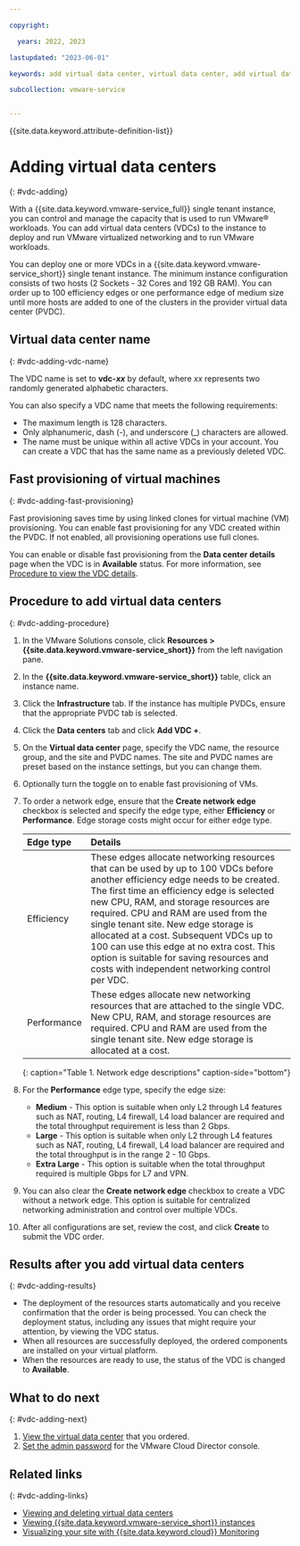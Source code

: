 ```yaml
---

copyright:

  years: 2022, 2023

lastupdated: "2023-06-01"

keywords: add virtual data center, virtual data center, add virtual data center, vdc add

subcollection: vmware-service


---
```


{{site.data.keyword.attribute-definition-list}}

# Adding virtual data centers
{: #vdc-adding}

With a {{site.data.keyword.vmware-service_full}} single tenant instance, you can control and manage the capacity that is used to run VMware® workloads. You can add virtual data centers (VDCs) to the instance to deploy and run VMware virtualized networking and to run VMware workloads. 

You can deploy one or more VDCs in a {{site.data.keyword.vmware-service_short}} single tenant instance. The minimum instance configuration consists of two hosts (2 Sockets - 32 Cores and 192 GB RAM). You can order up to 100 efficiency edges or one performance edge of medium size until more hosts are added to one of the clusters in the provider virtual data center (PVDC).

## Virtual data center name
{: #vdc-adding-vdc-name}

The VDC name is set to **vdc-_xx_** by default, where _xx_ represents two randomly generated alphabetic characters.

You can also specify a VDC name that meets the following requirements:
* The maximum length is 128 characters.
* Only alphanumeric, dash (-), and underscore (_) characters are allowed.
* The name must be unique within all active VDCs in your account. You can create a VDC that has the same name as a previously deleted VDC.

## Fast provisioning of virtual machines
{: #vdc-adding-fast-provisioning}

Fast provisioning saves time by using linked clones for virtual machine (VM) provisioning. You can enable fast provisioning for any VDC created within the PVDC. If not enabled, all provisioning operations use full clones.

You can enable or disable fast provisioning from the **Data center details** page when the VDC is in **Available** status. For more information, see [Procedure to view the VDC details](/docs/vmware-service?topic=vmware-service-vdc-view-delete#vdc-view-delete-details).

## Procedure to add virtual data centers
{: #vdc-adding-procedure}

1. In the VMware Solutions console, click **Resources > {{site.data.keyword.vmware-service_short}}** from the left navigation pane.
2. In the **{{site.data.keyword.vmware-service_short}}** table, click an instance name.
3. Click the **Infrastructure** tab. If the instance has multiple PVDCs, ensure that the appropriate PVDC tab is selected.
4. Click the **Data centers** tab and click **Add VDC +**.
5. On the **Virtual data center** page, specify the VDC name, the resource group, and the site and PVDC names. The site and PVDC names are preset based on the instance settings, but you can change them.
6. Optionally turn the toggle on to enable fast provisioning of VMs.
7. To order a network edge, ensure that the **Create network edge** checkbox is selected and specify the edge type, either **Efficiency** or **Performance**. Edge storage costs might occur for either edge type.

   | Edge type | Details |
   |:--------- |:------- |
   | Efficiency | These edges allocate networking resources that can be used by up to 100 VDCs before another efficiency edge needs to be created. The first time an efficiency edge is selected new CPU, RAM, and storage resources are required. CPU and RAM are used from the single tenant site. New edge storage is allocated at a cost. Subsequent VDCs up to 100 can use this edge at no extra cost. This option is suitable for saving resources and costs with independent networking control per VDC. |
   | Performance | These edges allocate new networking resources that are attached to the single VDC. New CPU, RAM, and storage resources are required. CPU and RAM are used from the single tenant site. New edge storage is allocated at a cost. |
   {: caption="Table 1. Network edge descriptions" caption-side="bottom"}

7. For the **Performance** edge type, specify the edge size:
   * **Medium** - This option is suitable when only L2 through L4 features such as NAT, routing, L4 firewall, L4 load balancer are required and the total throughput requirement is less than 2 Gbps.
   * **Large** - This option is suitable when only L2 through L4 features such as NAT, routing, L4 firewall, L4 load balancer are required and the total throughput is in the range 2 - 10 Gbps.
   * **Extra Large** - This option is suitable when the total throughput required is multiple Gbps for L7 and VPN.

8. You can also clear the **Create network edge** checkbox to create a VDC without a network edge. This option is suitable for centralized networking administration and control over multiple VDCs.

9. After all configurations are set, review the cost, and click **Create** to submit the VDC order.

## Results after you add virtual data centers
{: #vdc-adding-results}

* The deployment of the resources starts automatically and you receive confirmation that the order is being processed. You can check the deployment status, including any issues that might require your attention, by viewing the VDC status.
* When all resources are successfully deployed, the ordered components are installed on your virtual platform.
* When the resources are ready to use, the status of the VDC is changed to **Available**.

## What to do next
{: #vdc-adding-next}

1. [View the virtual data center](/docs/vmware-service?topic=vmware-service-vdc-view-delete#vdc-view-delete-details) that you ordered.
2. [Set the admin password](/docs/vmware-service?topic=vmware-service-accessing-vcd-console#accessing-vcd-console-reset-proc) for the VMware Cloud Director console.

## Related links
{: #vdc-adding-links}

* [Viewing and deleting virtual data centers](/docs/vmware-service?topic=vmware-service-vdc-view-delete)
* [Viewing {{site.data.keyword.vmware-service_short}} instances](/docs/vmware-service?topic=vmware-service-tenant-viewing)
* [Visualizing your site with {{site.data.keyword.cloud}} Monitoring](/docs/vmware-service?topic=vmware-service-single-tenant-monitoring)
